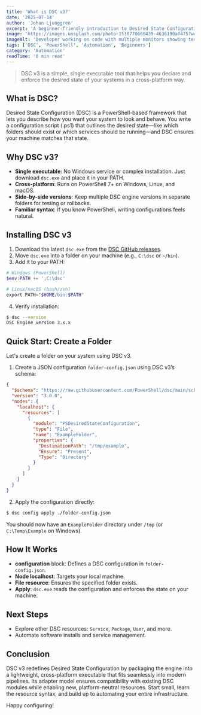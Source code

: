 ```yaml
---
title: 'What is DSC v3?'
date: '2025-07-14'
author: 'Johan Ljunggren'
excerpt: 'A beginner-friendly introduction to Desired State Configuration version 3 and how to use it across Windows, Linux, and macOS.'
image: 'https://images.unsplash.com/photo-1518770660439-4636190af475?w=800&h=600&fit=crop&crop=center'
imageAlt: 'Developer working on code with multiple monitors showing terminal and configuration files'
tags: ['DSC', 'PowerShell', 'Automation', 'Beginners']
category: 'Automation'
readTime: '8 min read'
---
```


> DSC v3 is a simple, single executable tool that helps you declare and enforce the desired state of your systems in a cross-platform way.

## What is DSC?

Desired State Configuration (DSC) is a PowerShell-based framework that lets you describe how you want your system to look and behave. You write a configuration script (.ps1) that outlines the desired state—like which folders should exist or which services should be running—and DSC ensures your machine matches that state.

## Why DSC v3?

- **Single executable**: No Windows service or complex installation. Just download `dsc.exe` and place it in your PATH.
- **Cross-platform**: Runs on PowerShell 7+ on Windows, Linux, and macOS.
- **Side-by-side versions**: Keep multiple DSC engine versions in separate folders for testing or rollbacks.
- **Familiar syntax**: If you know PowerShell, writing configurations feels natural.

## Installing DSC v3

1. Download the latest `dsc.exe` from the [DSC GitHub releases](https://github.com/PowerShell/dsc/releases).
2. Move `dsc.exe` into a folder on your machine (e.g., `C:\dsc` or `~/bin`).
3. Add it to your PATH:

```powershell
# Windows (PowerShell)
$env:PATH += ';C:\dsc'

# Linux/macOS (bash/zsh)
export PATH="$HOME/bin:$PATH"
```

4. Verify installation:

```bash
$ dsc --version
DSC Engine version 3.x.x
```

## Quick Start: Create a Folder

Let's create a folder on your system using DSC v3.

1. Create a JSON configuration `folder-config.json` using DSC v3’s schema:

```json
{
  "$schema": "https://raw.githubusercontent.com/PowerShell/dsc/main/schema/dsc-config.schema.json",
  "version": "3.0.0",
  "nodes": {
    "localhost": {
      "resources": [
        {
          "module": "PSDesiredStateConfiguration",
          "type": "File",
          "name": "ExampleFolder",
          "properties": {
            "DestinationPath": "/tmp/example",
            "Ensure": "Present",
            "Type": "Directory"
          }
        }
      ]
    }
  }
}
```

2. Apply the configuration directly:

```bash
$ dsc config apply ./folder-config.json
```

You should now have an `ExampleFolder` directory under `/tmp` (or `C:\Temp\Example` on Windows).

## How It Works

- **configuration** block: Defines a DSC configuration in `folder-config.json`.
- **Node localhost**: Targets your local machine.
- **File resource**: Ensures the specified folder exists.
- **Apply**: `dsc.exe` reads the configuration and enforces the state on your machine.

## Next Steps

- Explore other DSC resources: `Service`, `Package`, `User`, and more.
- Automate software installs and service management.

## Conclusion

DSC v3 redefines Desired State Configuration by packaging the engine into a lightweight, cross-platform executable that fits seamlessly into modern pipelines. Its adapter model ensures compatibility with existing DSC modules while enabling new, platform-neutral resources. Start small, learn the resource syntax, and build up to automating your entire infrastructure.

Happy configuring!
